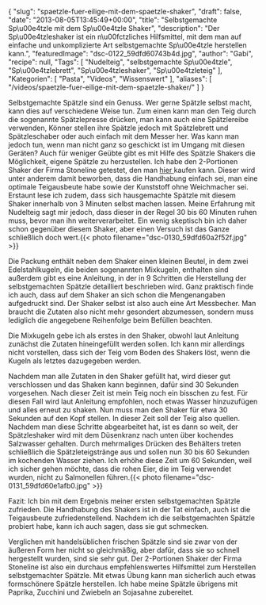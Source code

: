 {
    "slug": "spaetzle-fuer-eilige-mit-dem-spaetzle-shaker",
    "draft": false,
    "date": "2013-08-05T13:45:49+00:00",
    "title": "Selbstgemachte Sp\u00e4tzle mit dem Sp\u00e4tzle Shaker",
    "description": "Der Sp\u00e4tzleshaker ist ein n\u00fctzliches Hilfsmittel, mit dem man auf einfache und unkomplizierte Art  selbstgemachte Sp\u00e4tzle herstellen kann.",
    "featuredImage": "dsc-0122_59dfd60743b4d.jpg",
    "author": "Gabi",
    "recipe": null,
    "Tags": [
        "Nudelteig",
        "selbstgemachte Sp\u00e4tzle",
        "Sp\u00e4tzlebrett",
        "Sp\u00e4tzleshaker",
        "Sp\u00e4tzleteig"
    ],
    "Kategorien": [
        "Pasta",
        "Videos",
        "Wissenswert"
    ],
    "aliases": [
        "\/videos\/spaetzle-fuer-eilige-mit-dem-spaetzle-shaker\/"
    ]
}

<span class="embed-youtube" style="text-align:center; display: block;"></span>

Selbstgemachte Spätzle sind ein Genuss. Wer gerne Spätzle selbst macht, kann dies auf verschiedene Weise tun. Zum einen kann man den Teig durch die sogenannte Spätzlepresse drücken, man kann auch eine Spätzlereibe verwenden, Könner stellen ihre Spätzle jedoch mit Spätzlebrett und Spätzleschaber oder auch einfach mit dem Messer her. Was kann man jedoch tun, wenn man nicht ganz so geschickt ist im Umgang mit diesen Geräten? Auch für weniger Geübte gibt es mit Hilfe des Spätzle Shakers die Möglichkeit, eigene Spätzle zu herzustellen. Ich habe den 2-Portionen Shaker der Firma Stoneline getestet, den man <a title="Stoneline Spätzle-Shaker bei amazon.de kaufen" href="http://www.amazon.de/gp/product/B0049EJD3I/ref=as_li_tf_tl?ie=UTF8&camp=1638&creative=6742&creativeASIN=B0049EJD3I&linkCode=as2&tag=fokuscc-21" target="_blank">hier </a>kaufen kann. Dieser wird unter anderem damit beworben, dass die Handhabung einfach sei, man eine optimale Teigausbeute habe sowie der Kunststoff ohne Weichmacher sei. Erstaunt lese ich zudem, dass sich hausgemachte Spätzle mit diesem Shaker innerhalb von 3 Minuten selbst machen lassen. Meine Erfahrung mit Nudelteig sagt mir jedoch, dass dieser in der Regel 30 bis 60 Minuten ruhen muss, bevor man ihn weiterverarbeitet. Ein wenig skeptisch bin ich daher schon gegenüber diesem Shaker, aber einen Versuch ist das Ganze schließlich doch wert.{{< photo filename="dsc-0130_59dfd60a2f52f.jpg" >}} 

Die Packung enthält neben dem Shaker einen kleinen Beutel, in dem zwei Edelstahlkugeln, die beiden sogenannten Mixkugeln, enthalten sind außerdem gibt es eine Anleitung, in der in 9 Schritten die Herstellung der selbstgemachten Spätzle detailliert beschrieben wird. Ganz praktisch finde ich auch, dass auf dem Shaker an sich schon die Mengenangaben aufgedruckt sind. Der Shaker selbst ist also auch eine Art Messbecher. Man braucht die Zutaten also nicht mehr gesondert abzumessen, sondern muss lediglich die angegebene Reihenfolge beim Befüllen beachten.

Die Mixkugeln gebe ich als erstes in den Shaker, obwohl laut Anleitung zunächst die Zutaten hineingefüllt werden sollen. Ich kann mir allerdings nicht vorstellen, dass sich der Teig vom Boden des Shakers löst, wenn die Kugeln als letztes dazugegeben werden.

Nachdem man alle Zutaten in den Shaker gefüllt hat, wird dieser gut verschlossen und das Shaken kann beginnen, dafür sind 30 Sekunden vorgesehen. Nach dieser Zeit ist mein Teig noch ein bisschen zu fest. Für diesen Fall wird laut Anleitung empfohlen, noch etwas Wasser hinzuzufügen und alles erneut zu shaken. Nun muss man den Shaker für etwa 30 Sekunden auf den Kopf stellen. In dieser Zeit soll der Teig also quellen. Nachdem man diese Schritte abgearbeitet hat, ist es dann so weit, der Spätzleshaker wird mit dem Düsenkranz nach unten über kochendes Salzwasser gehalten. Durch mehrmaliges Drücken des Behälters treten schließlich die Spätzleteigstränge aus und sollen nun 30 bis 60 Sekunden im kochenden Wasser ziehen. Ich erhöhe diese Zeit um 60 Sekunden, weil ich sicher gehen möchte, dass die rohen Eier, die im Teig verwendet wurden, nicht zu Salmonellen führen.{{< photo filename="dsc-0131_59dfd60e1afb0.jpg" >}} 

Fazit: Ich bin mit dem Ergebnis meiner ersten selbstgemachten Spätzle zufrieden. Die Handhabung des Shakers ist in der Tat einfach, auch ist die Teigausbeute zufriedenstellend. Nachdem ich die selbstgemachten Spätzle probiert habe, kann ich auch sagen, dass sie gut schmecken.

Verglichen mit handelsüblichen frischen Spätzle sind sie zwar von der äußeren Form her nicht so gleichmäßig, aber dafür, dass sie so schnell hergestellt wurden, sind sie sehr gut. Der 2-Portionen Shaker der Firma Stoneline ist also ein durchaus empfehlenswertes Hilfsmittel zum Herstellen selbstgemachter Spätzle. Mit etwas Übung kann man sicherlich auch etwas formschönere Spätzle herstellen. Ich habe meine Spätzle übrigens mit Paprika, Zucchini und Zwiebeln an Sojasahne zubereitet.